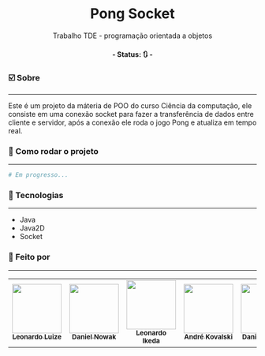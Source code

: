 <h1 align="center">
  Pong Socket
</h1>
<p align="center">Trabalho TDE - programação orientada a objetos</p>

<h4 align="center"> 
	- Status: 🔃 -
</h4>

### ☑️ Sobre
---

<p>
  Este é um projeto da máteria de POO do curso Ciência da computação,
  ele consiste em uma conexão socket para fazer a transferência de dados
  entre cliente e servidor, após a conexão ele roda o jogo Pong e atualiza
  em tempo real.
</p>

### 🔌 Como rodar o projeto
---

```bash
# Em progresso...
```

### 🔋 Tecnologias
---

- Java
- Java2D
- Socket

### 🎲 Feito por
---

 <table align="center">
  <tr>
    <td align="center"><a href="https://github.com/LeonardoLuize"><img src="https://avatars.githubusercontent.com/u/74014082?v=4" width="100px;" alt=""/><br /><sub><b>Leonardo Luize</b></sub></a><br />
    </td>
    <td align="center"><a href="https://github.com/danielnowakassis"><img src="https://avatars.githubusercontent.com/u/63320957?s=64&v=4" width="100px;" alt=""/><br /><sub><b>Daniel Nowak</b></sub></a><br />
    </td>
    <td align="center"><a href="https://github.com/ikedss"><img src="https://avatars.githubusercontent.com/u/80907803?v=4" width="100px;" alt=""/><br /><sub><b>Leonardo Ikeda</b></sub></a><br />
    </td>
    <td align="center"><a href="https://github.com/Kovalski-rgb"><img src="https://avatars.githubusercontent.com/u/81390604?s=64&v=4" width="100px;" alt=""/><br /><sub><b>André Kovalski</b></sub></a><br />
    </td>
    <td align="center"><a href="https://github.com/LeonardoLuize"><img src="https://avatars.githubusercontent.com/u/82919838?s=64&v=4" width="100px;" alt=""/><br /><sub><b>Danilo Alecrim</b></sub></a><br />
    </td>
  </tr>
</table>

